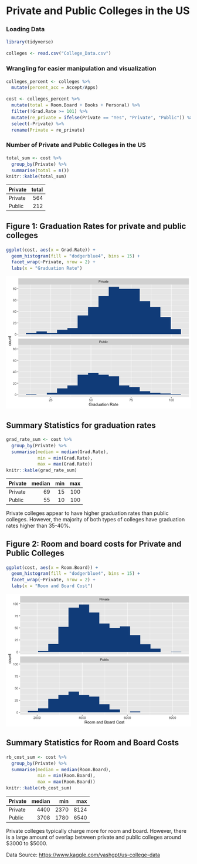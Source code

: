 Private and Public Colleges in the US
================

### Loading Data

``` r
library(tidyverse)
```

``` r
colleges <- read.csv("College_Data.csv")
```

### Wrangling for easier manipulation and visualization

``` r
colleges_percent <- colleges %>%
  mutate(percent_acc = Accept/Apps)
```

``` r
cost <- colleges_percent %>%
  mutate(total = Room.Board + Books + Personal) %>%
  filter(!Grad.Rate >= 101) %>%
  mutate(re_private = ifelse(Private == "Yes", "Private", "Public")) %>%
  select(-Private) %>%
  rename(Private = re_private)
```

### Number of Private and Public Colleges in the US

``` r
total_sum <- cost %>%
  group_by(Private) %>%
  summarise(total = n())
knitr::kable(total_sum)
```

| Private |  total|
|:--------|------:|
| Private |    564|
| Public  |    212|

Figure 1: Graduation Rates for private and public colleges
----------------------------------------------------------

``` r
ggplot(cost, aes(x = Grad.Rate)) +
  geom_histogram(fill = "dodgerblue4", bins = 15) +
  facet_wrap(~Private, nrow = 2) +
  labs(x = "Graduation Rate")
```

![](README_files/figure-markdown_github/unnamed-chunk-5-1.png)

Summary Statistics for graduation rates
---------------------------------------

``` r
grad_rate_sum <- cost %>%
  group_by(Private) %>%
  summarise(median = median(Grad.Rate),
            min = min(Grad.Rate),
            max = max(Grad.Rate))
knitr::kable(grad_rate_sum)
```

| Private |  median|  min|  max|
|:--------|-------:|----:|----:|
| Private |      69|   15|  100|
| Public  |      55|   10|  100|

Private colleges appear to have higher graduation rates than public colleges. However, the majority of both types of colleges have graduation rates higher than 35-40%.

Figure 2: Room and board costs for Private and Public Colleges
--------------------------------------------------------------

``` r
ggplot(cost, aes(x = Room.Board)) +
  geom_histogram(fill = "dodgerblue4", bins = 15) +
  facet_wrap(~Private, nrow = 2) +
  labs(x = "Room and Board Cost")
```

![](README_files/figure-markdown_github/unnamed-chunk-7-1.png)

Summary Statistics for Room and Board Costs
-------------------------------------------

``` r
rb_cost_sum <- cost %>%
  group_by(Private) %>%
  summarise(median = median(Room.Board),
            min = min(Room.Board),
            max = max(Room.Board))
knitr::kable(rb_cost_sum)
```

| Private |  median|   min|   max|
|:--------|-------:|-----:|-----:|
| Private |    4400|  2370|  8124|
| Public  |    3708|  1780|  6540|

Private colleges typically charge more for room and board. However, there is a large amount of overlap between private and public colleges around $3000 to $5000.

Data Source: <https://www.kaggle.com/yashgpt/us-college-data>
